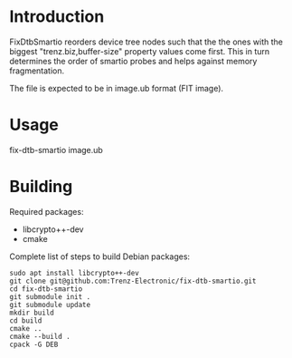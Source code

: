 # Introduction

FixDtbSmartio reorders device tree nodes such that the the ones with the biggest "trenz.biz,buffer-size" property values come first. This in turn determines the order of smartio probes and helps against memory fragmentation.

The file is expected to be in image.ub format (FIT image).

# Usage

fix-dtb-smartio image.ub

# Building

Required packages:
* libcrypto++-dev
* cmake


Complete list of steps to build Debian packages:
```
sudo apt install libcrypto++-dev
git clone git@github.com:Trenz-Electronic/fix-dtb-smartio.git
cd fix-dtb-smartio
git submodule init .
git submodule update
mkdir build
cd build
cmake ..
cmake --build .
cpack -G DEB
```


